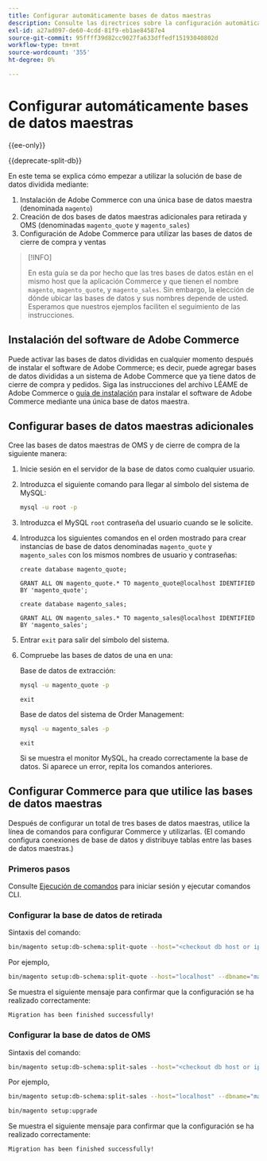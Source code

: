 ```yaml
---
title: Configurar automáticamente bases de datos maestras
description: Consulte las directrices sobre la configuración automática de la solución de base de datos dividida.
exl-id: a27ad097-de60-4cdd-81f9-eb1ae84587e4
source-git-commit: 95ffff39d82cc9027fa633dffedf15193040802d
workflow-type: tm+mt
source-wordcount: '355'
ht-degree: 0%

---
```


# Configurar automáticamente bases de datos maestras

{{ee-only}}

{{deprecate-split-db}}

En este tema se explica cómo empezar a utilizar la solución de base de datos dividida mediante:

1. Instalación de Adobe Commerce con una única base de datos maestra (denominada `magento`)
1. Creación de dos bases de datos maestras adicionales para retirada y OMS (denominadas `magento_quote` y `magento_sales`)
1. Configuración de Adobe Commerce para utilizar las bases de datos de cierre de compra y ventas

>[!INFO]
>
>En esta guía se da por hecho que las tres bases de datos están en el mismo host que la aplicación Commerce y que tienen el nombre `magento`, `magento_quote`, y `magento_sales`. Sin embargo, la elección de dónde ubicar las bases de datos y sus nombres depende de usted. Esperamos que nuestros ejemplos faciliten el seguimiento de las instrucciones.

## Instalación del software de Adobe Commerce

Puede activar las bases de datos divididas en cualquier momento después de instalar el software de Adobe Commerce; es decir, puede agregar bases de datos divididas a un sistema de Adobe Commerce que ya tiene datos de cierre de compra y pedidos. Siga las instrucciones del archivo LÉAME de Adobe Commerce o [guía de instalación](../../installation/overview.md) para instalar el software de Adobe Commerce mediante una única base de datos maestra.

## Configurar bases de datos maestras adicionales

Cree las bases de datos maestras de OMS y de cierre de compra de la siguiente manera:

1. Inicie sesión en el servidor de la base de datos como cualquier usuario.
1. Introduzca el siguiente comando para llegar al símbolo del sistema de MySQL:

   ```bash
   mysql -u root -p
   ```

1. Introduzca el MySQL `root` contraseña del usuario cuando se le solicite.
1. Introduzca los siguientes comandos en el orden mostrado para crear instancias de base de datos denominadas `magento_quote` y `magento_sales` con los mismos nombres de usuario y contraseñas:

   ```shell
   create database magento_quote;
   ```

   ```shell
   GRANT ALL ON magento_quote.* TO magento_quote@localhost IDENTIFIED BY 'magento_quote';
   ```

   ```shell
   create database magento_sales;
   ```

   ```shell
   GRANT ALL ON magento_sales.* TO magento_sales@localhost IDENTIFIED BY 'magento_sales';
   ```

1. Entrar `exit` para salir del símbolo del sistema.

1. Compruebe las bases de datos de una en una:

   Base de datos de extracción:

   ```bash
   mysql -u magento_quote -p
   ```

   ```shell
   exit
   ```

   Base de datos del sistema de Order Management:

   ```bash
   mysql -u magento_sales -p
   ```

   ```shell
   exit
   ```

   Si se muestra el monitor MySQL, ha creado correctamente la base de datos. Si aparece un error, repita los comandos anteriores.

## Configurar Commerce para que utilice las bases de datos maestras

Después de configurar un total de tres bases de datos maestras, utilice la línea de comandos para configurar Commerce y utilizarlas. (El comando configura conexiones de base de datos y distribuye tablas entre las bases de datos maestras.)

### Primeros pasos

Consulte [Ejecución de comandos](../cli/config-cli.md#running-commands) para iniciar sesión y ejecutar comandos CLI.

### Configurar la base de datos de retirada

Sintaxis del comando:

```bash
bin/magento setup:db-schema:split-quote --host="<checkout db host or ip>" --dbname="<name>" --username="<checkout db username>" --password="<password>"
```

Por ejemplo,

```bash
bin/magento setup:db-schema:split-quote --host="localhost" --dbname="magento_quote" --username="magento_quote" --password="magento_quote"
```

Se muestra el siguiente mensaje para confirmar que la configuración se ha realizado correctamente:

```terminal
Migration has been finished successfully!
```

### Configurar la base de datos de OMS

Sintaxis del comando:

```bash
bin/magento setup:db-schema:split-sales --host="<checkout db host or ip>" --dbname="<name>" --username="<checkout db username>" --password="<password>"
```

Por ejemplo,

```bash
bin/magento setup:db-schema:split-sales --host="localhost" --dbname="magento_sales" --username="magento_sales" --password="magento_sales"
```

```bash
bin/magento setup:upgrade
```

Se muestra el siguiente mensaje para confirmar que la configuración se ha realizado correctamente:

```terminal
Migration has been finished successfully!
```
